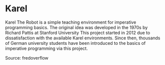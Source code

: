 # Karel

Karel The Robot is a simple teaching environment for imperative programming basics. The original idea was developed in the 1970s by Richard Pattis at Stanford University
This project started in 2012 due to dissatisfaction with the available Karel environments. Since then, thousands of German university students have been introduced to the basics of imperative programming via this project.

Source: fredoverflow
